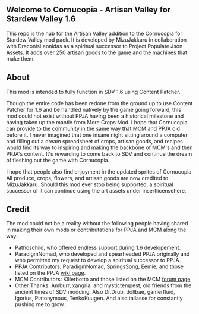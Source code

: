 ﻿## Welcome to Cornucopia - Artisan Valley for Stardew Valley 1.6

This repo is the hub for the Artisan Valley addition to the Cornucopia for Stardew Valley mod pack. It is developed by MizuJakkaru in collaboration with DraconisLeonidas as a spiritual successor to Project Populate Json Assets. It adds over 250 artisan goods to the game and the machines that make them.

## About
This mod is intended to fully function in SDV 1.6 using Content Patcher.

Though the entire code has been redone from the ground up to use Content Patcher for 1.6 and be handled natively by the game going forward, this mod could not exist without PPJA having been a historical milestone and having taken up the mantle from More Crops Mod. I hope that Cornucopia can provide to the community in the same way that MCM and PPJA did before it. I never imagined that one insane night sitting around a computer and filling out a dream spreadsheet of crops, artisan goods, and recipes would find its way to inspiring and making the backbone of MCM's and then PPJA's content. It's rewarding to come back to SDV and continue the dream of fleshing out the game with Cornucopia.

I hope that people also find enjoyment in the updated sprites of Cornucopia. All produce, crops, flowers, and artisan goods are now credited to MizuJakkaru. Should this mod ever stop being supported, a spiritual successor of it can continue using the art assets under insertlicensehere.

## Credit
The mod could not be a reality without the following people having shared in making their own mods or contributations for PPJA and MCM along the way:
* Pathoschild, who offered endless support during 1.6 developement.
* ParadigmNomad, who developed and spearheaded PPJA originally and who permitted my request to develop a spiritual successor to PPJA.
* PPJA Contributors: ParadigmNomad, SpringsSong, Eemie, and those listed on the PPJA [wiki page](https://github.com/paradigmnomad/PPJA/wiki/Artist-Credits).
* MCM Contributors: Killerbotto and those listed on the MCM [forum page](https://community.playstarbound.com/threads/more-crops-mod-even-more-crops-mod-updated-20-04.111944/).
* Other Thanks: Amburr, xangria, and mystictempest, old friends from the ancient times of SDV modding. Also Dr.Drub, dollbae, gamerfluid, Igorius, Platonymous, TenkoKuugen. And also tallasse for constantly pushing me to grow.
